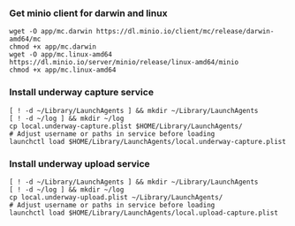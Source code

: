 ### Get minio client for darwin and linux
```
wget -O app/mc.darwin https://dl.minio.io/client/mc/release/darwin-amd64/mc
chmod +x app/mc.darwin
wget -O app/mc.linux-amd64 https://dl.minio.io/server/minio/release/linux-amd64/minio
chmod +x app/mc.linux-amd64
```

### Install underway capture service
```
[ ! -d ~/Library/LaunchAgents ] && mkdir ~/Library/LaunchAgents
[ ! -d ~/log ] && mkdir ~/log
cp local.underway-capture.plist $HOME/Library/LaunchAgents/
# Adjust username or paths in service before loading
launchctl load $HOME/Library/LaunchAgents/local.underway-capture.plist
```

### Install underway upload service
```
[ ! -d ~/Library/LaunchAgents ] && mkdir ~/Library/LaunchAgents
[ ! -d ~/log ] && mkdir ~/log
cp local.underway-upload.plist ~/Library/LaunchAgents/
# Adjust username or paths in service before loading
launchctl load $HOME/Library/LaunchAgents/local.upload-capture.plist
```
